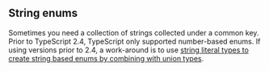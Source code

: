 ## String enums

Sometimes you need a collection of strings collected under a common key. Prior to TypeScript 2.4, TypeScript only supported number-based enums. If using versions prior to 2.4, a work-around is to use [string literal types to create string based enums by combining with union types](../types/literal-types.md).
